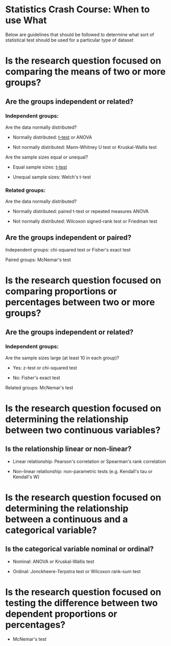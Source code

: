 # Statistics Crash Course: When to use What
Below are guidelines that should be followed to determine what sort of statistical test should be used for a particular type of dataset

# Is the research question focused on comparing the means of two or more groups?

## Are the groups independent or related?

### Independent groups:

Are the data normally distributed?

-  Normally distributed: [t-test](./ttest.md) or ANOVA

-  Not normally distributed: Mann-Whitney U test or Kruskal-Wallis test
    
Are the sample sizes equal or unequal?

- Equal sample sizes: [t-test](./ttest.md)

- Unequal sample sizes: Welch's t-test
    
### Related groups:

Are the data normally distributed?

- Normally distributed: paired t-test or repeated measures ANOVA
    
- Not normally distributed: Wilcoxon signed-rank test or Friedman test
    
## Are the groups independent or paired?

Independent groups: chi-squared test or Fisher's exact test

Paired groups: McNemar's test
      
# Is the research question focused on comparing proportions or percentages between two or more groups?

## Are the groups independent or related?

### Independent groups:

Are the sample sizes large (at least 10 in each group)?

- Yes: z-test or chi-squared test

- No: Fisher's exact test

Related groups: McNemar's test
      
# Is the research question focused on determining the relationship between two continuous variables?

## Is the relationship linear or non-linear?

- Linear relationship: Pearson's correlation or Spearman's rank correlation

- Non-linear relationship: non-parametric tests (e.g. Kendall's tau or Kendall's W)

# Is the research question focused on determining the relationship between a continuous and a categorical variable?

## Is the categorical variable nominal or ordinal?

- Nominal: ANOVA or Kruskal-Wallis test

- Ordinal: Jonckheere-Terpstra test or Wilcoxon rank-sum test

# Is the research question focused on testing the difference between two dependent proportions or percentages?

- McNemar's test
